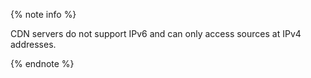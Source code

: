{% note info %}

CDN servers do not support IPv6 and can only access sources at IPv4 addresses.

{% endnote %}